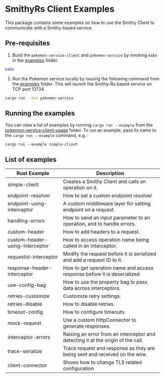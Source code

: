 # SmithyRs Client Examples

This package contains some examples on how to use the Smithy Client to communicate
with a Smithy-based service.

## Pre-requisites

1. Build the `pokemon-service-client` and `pokemon-service` by invoking `make` in the
   [examples](https://github.com/awslabs/smithy-rs/tree/main/examples) folder.

```bash
make
```

2. Run the Pokemon service locally by issuing the following command from the
   [examples](https://github.com/awslabs/smithy-rs/tree/main/examples) folder. This
   will launch the Smithy-Rs based service on TCP port 13734.

```bash
cargo run --bin pokemon-service
```

## Running the examples

You can view a list of examples by running `cargo run --example` from the
[pokemon-service-client-usage](https://github.com/awslabs/smithy-rs/tree/main/examples/pokemon-service-client-usage)
folder. To run an example, pass its name to the `cargo run --example` command, e.g.:

```
cargo run --example simple-client
```

## List of examples

| Rust Example                  | Description                                                                                               |
| ----------------------------- | --------------------------------------------------------------------------------------------------------- |
| simple-client                 | Creates a Smithy Client and calls an operation on it.                                         |
| endpoint-resolver             | How to set a custom endpoint resolver                                   |
| endpoint-using-interceptor    | A custom middleware layer for setting endpoint on a request.                                              |
| handling-errors               | How to send an input parameter to an operation, and to handle errors.                                     |
| custom-header                 | How to add headers to a request.                                        |
| custom-header-using-interceptor | How to access operation name being called in an interceptor. |
| requestid-interceptor   | Modify the request before it is serialized and add a request ID to it. |
| response-header-interceptor   | How to get operation name and access response before it is deserialized |
| use-config-bag            | How to use the property bag to pass data across interceptors.             |
| retries-customize             | Customize retry settings. |
| retries-disable               | How to disable retries.                                                 |
| timeout-config                | How to configure timeouts.                  |
| mock-request                  | Use a custom HttpConnector to generate responses. |
| interceptor-errors             | Raising an error from an interceptor and detecting it at the origin of the call. |
| trace-serialize             | Trace request and response as they are being sent and received on the wire. |
| client-connector            | Shows how to change TLS related configuration |
